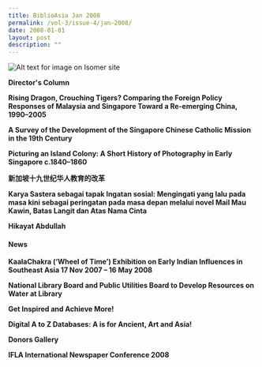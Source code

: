 ```yaml
---
title: BiblioAsia Jan 2008
permalink: /vol-3/issue-4/jan-2008/
date: 2008-01-01
layout: post
description: ""
---
```

![Alt text for image on Isomer site](/images/covers/ba3-4.jpg)

**Director's Column**<br>

**Rising Dragon, Crouching Tigers? Comparing the Foreign Policy Responses of Malaysia and Singapore Toward a Re-emerging China, 1990–2005**<br>

**A Survey of the Development of the Singapore Chinese Catholic Mission in the 19th Century**<br>

**Picturing an Island Colony: A Short History of
Photography in Early Singapore c.1840–1860**<br>

**新加坡十九世纪华人教育的改革**<br>

**Karya Sastera sebagai tapak Ingatan sosial: Mengingati yang lalu pada masa kini sebagai peringatan pada masa depan melalui novel Mail Mau Kawin, Batas Langit dan Atas Nama Cinta**<br>

**Hikayat Abdullah**<br>

#### **News**

**KaalaChakra (‘Wheel of Time’) Exhibition on Early Indian Influences in Southeast Asia 17 Nov 2007 – 16 May 2008**<br>

**National Library Board and Public Utilities Board to Develop Resources on Water at Library**<br>

**Get Inspired and Achieve More!**<br>

**Digital A to Z Databases: A is for Ancient, Art and Asia!**<br>

**Donors Gallery**<br>

**IFLA International Newspaper Conference 2008**<br>